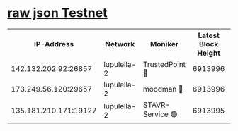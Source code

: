 [raw json Testnet](https://rpc-check.jaclalt.stavr.tech/jaclalt/rpc-jaclalt-result.json)
=

<table><tr><th>IP-Address</th><th>Network</th><th>Moniker</th><th>Latest Block Height</th><th>Earliest Block Height</th><th>Catching Up</th><th>Tx Index</th><th>Voting Power</th><th>Scan Time</th></tr><tr><td>142.132.202.92:26857</td><td>lupulella-2</td><td>TrustedPoint 🔴</td><td>6913996</td><td>6282001</td><td>False</td><td>off</td><td>400065</td><td>2024-03-02T01:42:26.371630997UTC</td></tr><tr><td>173.249.56.120:29657</td><td>lupulella-2</td><td>moodman 🔴</td><td>6913996</td><td>6813995</td><td>False</td><td>off</td><td>1075134</td><td>2024-03-02T01:42:26.147181470UTC</td></tr><tr><td>135.181.210.171:19127</td><td>lupulella-2</td><td>STAVR-Service 🟢</td><td>6913995</td><td>6912001</td><td>False</td><td>on</td><td>0</td><td>2024-03-02T01:42:21.773286083UTC</td></tr></table>
